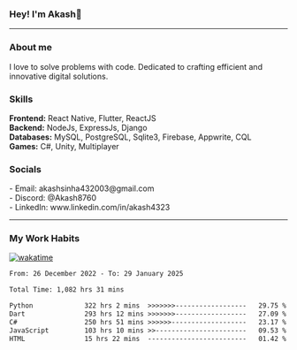 <h3>Hey! I'm Akash👋</h3>

--- 

<h3>About me</h3>
I love to solve problems with code. Dedicated to crafting efficient and innovative digital solutions.

<h3>Skills</h3>
<b>Frontend:</b> React Native, Flutter, ReactJS </br>
<b>Backend:</b> NodeJs, ExpressJs, Django </br>
<b>Databases:</b> MySQL, PostgreSQL, Sqlite3, Firebase, Appwrite, CQL</br>
<b>Games:</b> C#, Unity, Multiplayer</br>

<h3>Socials</h3>
 - Email: akashsinha432003@gmail.com<br>
 - Discord: @Akash8760<br>
 - LinkedIn: www.linkedin.com/in/akash4323<br>


---

<h3>My Work Habits</h3>

[![wakatime](https://wakatime.com/badge/user/938b2951-49cf-4810-9b9e-c17cde3d3343.svg)](https://wakatime.com/@938b2951-49cf-4810-9b9e-c17cde3d3343)

<!--START_SECTION:waka-->

```txt
From: 26 December 2022 - To: 29 January 2025

Total Time: 1,082 hrs 31 mins

Python             322 hrs 2 mins  >>>>>>>------------------   29.75 %
Dart               293 hrs 12 mins >>>>>>>------------------   27.09 %
C#                 250 hrs 51 mins >>>>>>-------------------   23.17 %
JavaScript         103 hrs 10 mins >>-----------------------   09.53 %
HTML               15 hrs 22 mins  -------------------------   01.42 %
```

<!--END_SECTION:waka-->


